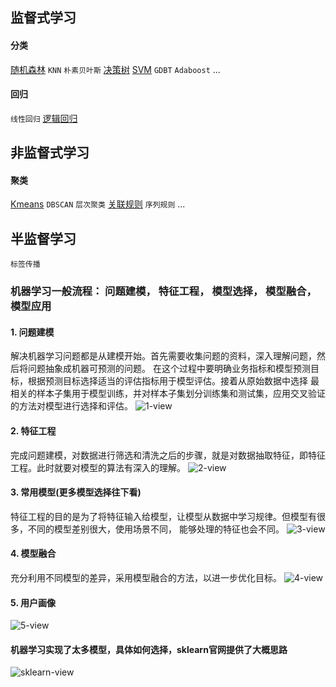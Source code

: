 ## 监督式学习
#### 分类
 [随机森林](RandomForest.ipynb) `KNN` `朴素贝叶斯`  [决策树](RandomForest.ipynb)  [SVM](SVM.ipynb)  `GDBT`  `Adaboost` ...
#### 回归
 `线性回归`  [逻辑回归](logistic_regression.ipynb)
 
## 非监督式学习
#### 聚类
 [Kmeans](K-means.py)  `DBSCAN`  `层次聚类`  [关联规则](Ass_rule.py)  `序列规则` ...

## 半监督学习
 `标签传播`
 
### 机器学习一般流程： 问题建模， 特征工程， 模型选择， 模型融合， 模型应用
#### 1. 问题建模
解决机器学习问题都是从建模开始。首先需要收集问题的资料，深入理解问题，然后将问题抽象成机器可预测的问题。
在这个过程中要明确业务指标和模型预测目标，根据预测目标选择适当的评估指标用于模型评估。接着从原始数据中选择
最相关的样本子集用于模型训练，并对样本子集划分训练集和测试集，应用交叉验证的方法对模型进行选择和评估。
![1-view](https://github.com/fenglei110/Data-analysis/blob/master/ch02/images/1.jpg)
#### 2. 特征工程
完成问题建模，对数据进行筛选和清洗之后的步骤，就是对数据抽取特征，即特征工程。此时就要对模型的算法有深入的理解。
![2-view](https://github.com/fenglei110/Data-analysis/blob/master/ch02/images/2.jpg)
#### 3. 常用模型(更多模型选择往下看)
特征工程的目的是为了将特征输入给模型，让模型从数据中学习规律。但模型有很多，不同的模型差别很大，使用场景不同，
能够处理的特征也会不同。
![3-view](https://github.com/fenglei110/Data-analysis/blob/master/ch02/images/3.jpg)
#### 4. 模型融合
充分利用不同模型的差异，采用模型融合的方法，以进一步优化目标。
![4-view](https://github.com/fenglei110/Data-analysis/blob/master/ch02/images/4.jpg)
#### 5. 用户画像
![5-view](https://github.com/fenglei110/Data-analysis/blob/master/ch02/images/5.jpg)
#### 机器学习实现了太多模型，具体如何选择，sklearn官网提供了大概思路
![sklearn-view](https://github.com/fenglei110/Data-analysis/blob/master/ch02/images/sklearn.png)
